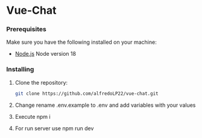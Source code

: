 # Vue-Chat

### Prerequisites

Make sure you have the following installed on your machine:

- [Node.js](https://nodejs.org/) Node version 18

### Installing

1. Clone the repository:

   ```bash
   git clone https://github.com/alfredoLP22/vue-chat.git
2. Change rename .env.example to .env and add variables with your values
3. Execute npm i
4. For run server use npm run dev
